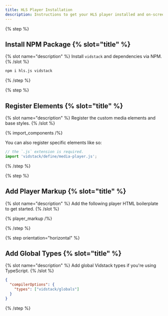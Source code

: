 ```yaml
---
title: HLS Player Installation
description: Instructions to get your HLS player installed and on-screen using HTML.
---
```


{% step %}

## Install NPM Package {% slot="title" %}

{% slot name="description" %}
Install `vidstack` and dependencies via NPM.
{% /slot %}

```bash {% copy=true %}
npm i hls.js vidstack
```

{% /step %}

{% step %}

## Register Elements {% slot="title" %}

{% slot name="description" %}
Register the custom media elements and base styles.
{% /slot %}

{% import_components /%}

You can also register specific elements like so:

```js {% copy=true %}
// the `.js` extension is required.
import 'vidstack/define/media-player.js';
```

{% /step %}

{% step %}

## Add Player Markup {% slot="title" %}

{% slot name="description" %}
Add the following player HTML boilerplate to get started.
{% /slot %}

{% player_markup /%}

{% /step %}

{% step orientation="horizontal" %}

## Add Global Types {% slot="title" %}

{% slot name="description" %}
Add global Vidstack types if you're using TypeScript.
{% /slot %}

```json {% title="tsconfig.json" copyHighlight=true highlight="3" %}
{
  "compilerOptions": {
    "types": ["vidstack/globals"]
  }
}
```

{% /step %}
